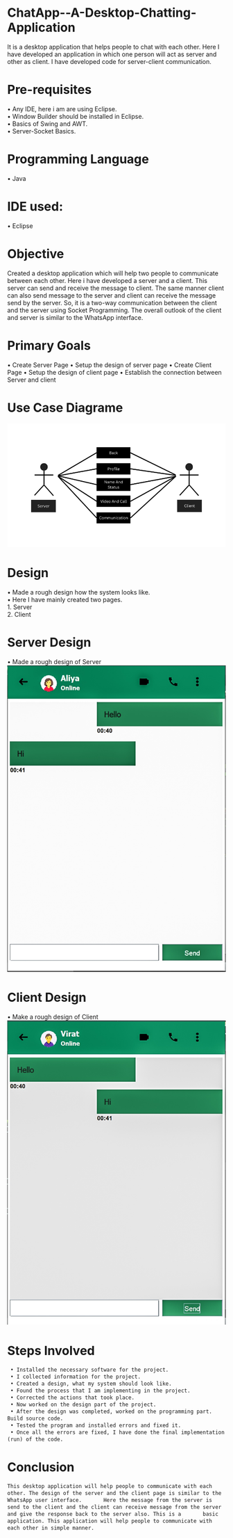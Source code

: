 # ChatApp--A-Desktop-Chatting-Application
  It is a desktop application that helps people to chat with each other. Here I have developed an application in which one person will act as server and other as         client. I have developed code for server-client communication.

# Pre-requisites
  • Any IDE, here i am are using Eclipse.\
  • Window Builder should be installed in Eclipse.\
  • Basics of Swing and AWT.\
  • Server-Socket Basics.
  
# Programming Language
  • Java
  
# IDE used:
  • Eclipse
  
# Objective
   Created a desktop application which will help two people to communicate between each other. Here i have developed a server and a client. This server can send and        receive the message to client. The same manner client can also send message to the server and client can receive the message send by the server. So, it is a two-way    communication between the client and the server using Socket Programming. The overall outlook of the client and server is similar to the WhatsApp interface. 

# Primary Goals
   • Create Server Page
   • Setup the design of server page
   • Create Client Page
   • Setup the design of client page
   • Establish the connection between Server and client
   
# Use Case Diagrame
   <img src="https://github.com/ravindrapaswan2762/ChatApp--A-Desktop-Chatting-Application/blob/main/chart.png">

# Design
   • Made a rough design how the system looks like.\
   • Here I have mainly created two pages.\
       1. Server\
       2. Client
   
# Server Design
   • Made a rough design of Server\
   <img src="https://github.com/ravindrapaswan2762/ChatApp--A-Desktop-Chatting-Application/blob/main/Profile2.jpg">

# Client Design
   • Make a rough design of Client\
   <img src="https://github.com/ravindrapaswan2762/ChatApp--A-Desktop-Chatting-Application/blob/main/Profile1.jpg">

# Steps Involved
     • Installed the necessary software for the project.
     • I collected information for the project.
     • Created a design, what my system should look like.
     • Found the process that I am implementing in the project.
     • Corrected the actions that took place.
     • Now worked on the design part of the project.
     • After the design was completed, worked on the programming part. Build source code.
     • Tested the program and installed errors and fixed it.
     • Once all the errors are fixed, I have done the final implementation (run) of the code.
   
# Conclusion
    This desktop application will help people to communicate with each other. The design of the server and the client page is similar to the WhatsApp user interface.       Here the message from the server is send to the client and the client can receive message from the server and give the response back to the server also. This is a       basic application. This application will help people to communicate with each other in simple manner.

   
